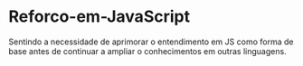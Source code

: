 # Reforco-em-JavaScript
Sentindo a necessidade de aprimorar o entendimento em JS como forma de base antes de continuar a ampliar o conhecimentos em outras linguagens.

